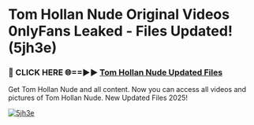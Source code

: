 # Tom Hollan Nude Original Videos 0nlyFans Leaked - Files Updated! (5jh3e)

<h3>🔴 CLICK HERE 🌐==►► <a href="https://tinyurl.com/52m3yx9h" rel="nofollow">Tom Hollan Nude Updated Files</a></h3>

Get Tom Hollan Nude and all content. Now you can access all videos and pictures of Tom Hollan Nude. New Updated Files 2025!

[![5jh3e](https://i.imgur.com/TnHtlc8.gif)](https://tinyurl.com/52m3yx9h)
